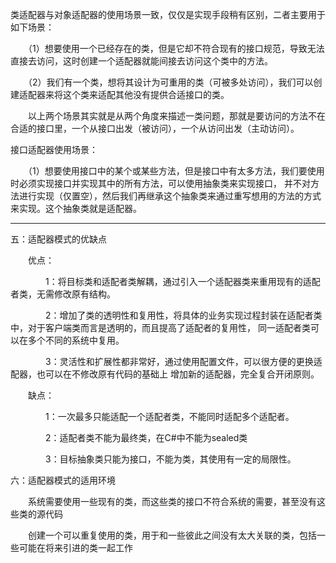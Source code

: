 类适配器与对象适配器的使用场景一致，仅仅是实现手段稍有区别，二者主要用于如下场景：

　　（1）想要使用一个已经存在的类，但是它却不符合现有的接口规范，导致无法直接去访问，这时创建一个适配器就能间接去访问这个类中的方法。

　　（2）我们有一个类，想将其设计为可重用的类（可被多处访问），我们可以创建适配器来将这个类来适配其他没有提供合适接口的类。

　　以上两个场景其实就是从两个角度来描述一类问题，那就是要访问的方法不在合适的接口里，一个从接口出发（被访问），一个从访问出发（主动访问）。

接口适配器使用场景：

　　（1）想要使用接口中的某个或某些方法，但是接口中有太多方法，我们要使用时必须实现接口并实现其中的所有方法，可以使用抽象类来实现接口，
并不对方法进行实现（仅置空），然后我们再继承这个抽象类来通过重写想用的方法的方式来实现。这个抽象类就是适配器。



---------------------



五：适配器模式的优缺点

 　　优点：

　　　　1：将目标类和适配者类解耦，通过引入一个适配器类来重用现有的适配者类，无需修改原有结构。

　　　　2：增加了类的透明性和复用性，将具体的业务实现过程封装在适配者类中，对于客户端类而言是透明的，而且提高了适配者的复用性，
同一适配者类可以在多个不同的系统中复用。

　　　　3：灵活性和扩展性都非常好，通过使用配置文件，可以很方便的更换适配器，也可以在不修改原有代码的基础上 增加新的适配器，完全复合开闭原则。

　　缺点：

　　　　1：一次最多只能适配一个适配者类，不能同时适配多个适配者。

　　　　2：适配者类不能为最终类，在C#中不能为sealed类

　　　　3：目标抽象类只能为接口，不能为类，其使用有一定的局限性。

六：适配器模式的适用环境

 　　系统需要使用一些现有的类，而这些类的接口不符合系统的需要，甚至没有这些类的源代码

　　创建一个可以重复使用的类，用于和一些彼此之间没有太大关联的类，包括一些可能在将来引进的类一起工作



